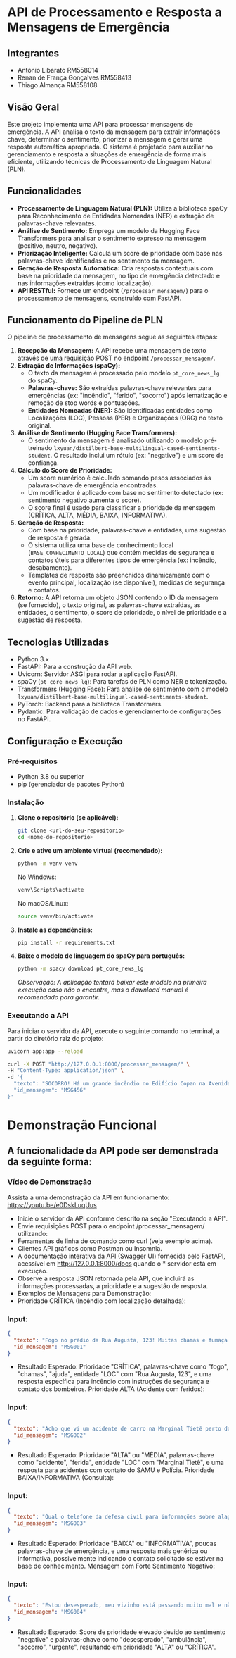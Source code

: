 # API de Processamento e Resposta a Mensagens de Emergência

## Integrantes
* Antônio Libarato RM558014
* Renan de França Gonçalves RM558413
* Thiago Almança RM558108



## Visão Geral

Este projeto implementa uma API para processar mensagens de emergência. A API analisa o texto da mensagem para extrair informações chave, determinar o sentimento, priorizar a mensagem e gerar uma resposta automática apropriada. O sistema é projetado para auxiliar no gerenciamento e resposta a situações de emergência de forma mais eficiente, utilizando técnicas de Processamento de Linguagem Natural (PLN).

## Funcionalidades

*   **Processamento de Linguagem Natural (PLN):** Utiliza a biblioteca spaCy para Reconhecimento de Entidades Nomeadas (NER) e extração de palavras-chave relevantes.
*   **Análise de Sentimento:** Emprega um modelo da Hugging Face Transformers para analisar o sentimento expresso na mensagem (positivo, neutro, negativo).
*   **Priorização Inteligente:** Calcula um score de prioridade com base nas palavras-chave identificadas e no sentimento da mensagem.
*   **Geração de Resposta Automática:** Cria respostas contextuais com base na prioridade da mensagem, no tipo de emergência detectado e nas informações extraídas (como localização).
*   **API RESTful:** Fornece um endpoint (`/processar_mensagem/`) para o processamento de mensagens, construído com FastAPI.

## Funcionamento do Pipeline de PLN

O pipeline de processamento de mensagens segue as seguintes etapas:

1.  **Recepção da Mensagem:** A API recebe uma mensagem de texto através de uma requisição POST no endpoint `/processar_mensagem/`.
2.  **Extração de Informações (spaCy):**
    *   O texto da mensagem é processado pelo modelo `pt_core_news_lg` do spaCy.
    *   **Palavras-chave:** São extraídas palavras-chave relevantes para emergências (ex: "incêndio", "ferido", "socorro") após lematização e remoção de stop words e pontuações.
    *   **Entidades Nomeadas (NER):** São identificadas entidades como Localizações (LOC), Pessoas (PER) e Organizações (ORG) no texto original.
3.  **Análise de Sentimento (Hugging Face Transformers):**
    *   O sentimento da mensagem é analisado utilizando o modelo pré-treinado `lxyuan/distilbert-base-multilingual-cased-sentiments-student`. O resultado inclui um rótulo (ex: "negative") e um score de confiança.
4.  **Cálculo do Score de Prioridade:**
    *   Um score numérico é calculado somando pesos associados às palavras-chave de emergência encontradas.
    *   Um modificador é aplicado com base no sentimento detectado (ex: sentimento negativo aumenta o score).
    *   O score final é usado para classificar a prioridade da mensagem (CRÍTICA, ALTA, MÉDIA, BAIXA, INFORMATIVA).
5.  **Geração de Resposta:**
    *   Com base na prioridade, palavras-chave e entidades, uma sugestão de resposta é gerada.
    *   O sistema utiliza uma base de conhecimento local (`BASE_CONHECIMENTO_LOCAL`) que contém medidas de segurança e contatos úteis para diferentes tipos de emergência (ex: incêndio, desabamento).
    *   Templates de resposta são preenchidos dinamicamente com o evento principal, localização (se disponível), medidas de segurança e contatos.
6.  **Retorno:** A API retorna um objeto JSON contendo o ID da mensagem (se fornecido), o texto original, as palavras-chave extraídas, as entidades, o sentimento, o score de prioridade, o nível de prioridade e a sugestão de resposta.

## Tecnologias Utilizadas

*   Python 3.x
*   FastAPI: Para a construção da API web.
*   Uvicorn: Servidor ASGI para rodar a aplicação FastAPI.
*   spaCy (`pt_core_news_lg`): Para tarefas de PLN como NER e tokenização.
*   Transformers (Hugging Face): Para análise de sentimento com o modelo `lxyuan/distilbert-base-multilingual-cased-sentiments-student`.
*   PyTorch: Backend para a biblioteca Transformers.
*   Pydantic: Para validação de dados e gerenciamento de configurações no FastAPI.

## Configuração e Execução

### Pré-requisitos

*   Python 3.8 ou superior
*   pip (gerenciador de pacotes Python)

### Instalação

1.  **Clone o repositório (se aplicável):**
    ```bash
    git clone <url-do-seu-repositorio>
    cd <nome-do-repositorio>
    ```

2.  **Crie e ative um ambiente virtual (recomendado):**
    ```bash
    python -m venv venv
    ```
    No Windows:
    ```bash
    venv\Scripts\activate
    ```
    No macOS/Linux:
    ```bash
    source venv/bin/activate
    ```

3.  **Instale as dependências:**
    ```bash
    pip install -r requirements.txt
    ```

4.  **Baixe o modelo de linguagem do spaCy para português:**
    ```bash
    python -m spacy download pt_core_news_lg
    ```
    *Observação: A aplicação tentará baixar este modelo na primeira execução caso não o encontre, mas o download manual é recomendado para garantir.*

### Executando a API

Para iniciar o servidor da API, execute o seguinte comando no terminal, a partir do diretório raiz do projeto:

```bash
uvicorn app:app --reload
```


```bash
curl -X POST "http://127.0.0.1:8000/processar_mensagem/" \
-H "Content-Type: application/json" \
-d '{
  "texto": "SOCORRO! Há um grande incêndio no Edifício Copan na Avenida Ipiranga. Estou preso no 10º andar, muita fumaça!",
  "id_mensagem": "MSG456"
}'

```


# Demonstração Funcional
## A funcionalidade da API pode ser demonstrada da seguinte forma:

### Vídeo de Demonstração

Assista a uma demonstração da API em funcionamento:
https://youtu.be/e0DskLuqUus

* Inicie o servidor da API conforme descrito na seção "Executando a API".
* Envie requisições POST para o endpoint /processar_mensagem/ utilizando:
* Ferramentas de linha de comando como curl (veja exemplo acima).
* Clientes API gráficos como Postman ou Insomnia.
* A documentação interativa da API (Swagger UI) fornecida pelo FastAPI, acessível em http://127.0.0.1:8000/docs quando o * servidor está em execução.
* Observe a resposta JSON retornada pela API, que incluirá as informações processadas, a prioridade e a sugestão de resposta.
* Exemplos de Mensagens para Demonstração:
* Prioridade CRÍTICA (Incêndio com localização detalhada):

### Input:
```json
{
  "texto": "Fogo no prédio da Rua Augusta, 123! Muitas chamas e fumaça saindo das janelas do terceiro andar. Pessoas gritando por ajuda.",
  "id_mensagem": "MSG001"
}
```
* Resultado Esperado: Prioridade "CRÍTICA", palavras-chave como "fogo", "chamas", "ajuda", entidade "LOC" com "Rua Augusta, 123", e uma resposta específica para incêndio com instruções de segurança e contato dos bombeiros.
Prioridade ALTA (Acidente com feridos):

### Input:
```json
{
  "texto": "Acho que vi um acidente de carro na Marginal Tietê perto da ponte. Parece que tem gente ferida.",
  "id_mensagem": "MSG002"
}
```
* Resultado Esperado: Prioridade "ALTA" ou "MÉDIA", palavras-chave como "acidente", "ferida", entidade "LOC" com "Marginal Tietê", e uma resposta para acidentes com contato do SAMU e Polícia.
Prioridade BAIXA/INFORMATIVA (Consulta):

### Input:
```json
{
  "texto": "Qual o telefone da defesa civil para informações sobre alagamentos?",
  "id_mensagem": "MSG003"
}
```
* Resultado Esperado: Prioridade "BAIXA" ou "INFORMATIVA", poucas palavras-chave de emergência, e uma resposta mais genérica ou informativa, possivelmente indicando o contato solicitado se estiver na base de conhecimento.
Mensagem com Forte Sentimento Negativo:

### Input:
```json
{
  "texto": "Estou desesperado, meu vizinho está passando muito mal e não consigo chamar uma ambulância! Ele precisa de socorro urgente!",
  "id_mensagem": "MSG004"
}
```
* Resultado Esperado: Score de prioridade elevado devido ao sentimento "negative" e palavras-chave como "desesperado", "ambulância", "socorro", "urgente", resultando em prioridade "ALTA" ou "CRÍTICA".
